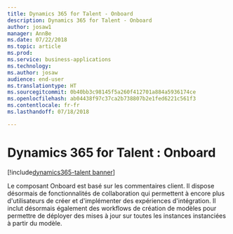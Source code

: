 ```yaml
---
title: Dynamics 365 for Talent - Onboard
description: Dynamics 365 for Talent - Onboard
author: josaw1
manager: AnnBe
ms.date: 07/22/2018
ms.topic: article
ms.prod: 
ms.service: business-applications
ms.technology: 
ms.author: josaw
audience: end-user
ms.translationtype: HT
ms.sourcegitcommit: 0b40bb3c98145f5a260f412701a884a5936174ce
ms.openlocfilehash: ab04438f97c37ca2b738807b2e1fed6221c561f3
ms.contentlocale: fr-fr
ms.lasthandoff: 07/18/2018

---
```


#  <a name="dynamics-365-for-talent-onboard"></a>Dynamics 365 for Talent : Onboard

[!include[dynamics365-talent banner](../../includes/dynamics365-talent.md)]



Le composant Onboard est basé sur les commentaires client. Il dispose désormais de fonctionnalités de collaboration qui permettent à encore plus d'utilisateurs de créer et d'implémenter des expériences d'intégration. Il inclut désormais également des workflows de création de modèles pour permettre de déployer des mises à jour sur toutes les instances instanciées à partir du modèle.

